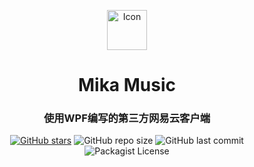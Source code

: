 <p align="center">
  <a>
    <img src="./" alt="Icon" width=64 height=64>
  </a>
  <h1 align="center">Mika Music</h2>
  <h3 align="center">使用WPF编写的第三方网易云客户端</h3>
  <p align="center">
  <a href="https://github.com/sout233/Mika-Music/stargazers"><img alt="GitHub stars" src="https://img.shields.io/github/stars/sout233/Mika-Music"></a>
  <img alt="GitHub repo size" src="https://img.shields.io/github/repo-size/sout233/Mika-Music">
  <img alt="GitHub last commit" src="https://img.shields.io/github/last-commit/sout233/Mika-Music">
  <img alt="Packagist License" src="https://img.shields.io/packagist/l/sout233/Mika-Music">
  </p>
</p>
  
